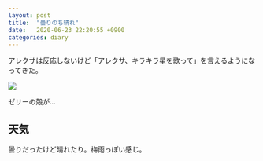```yaml
---
layout: post
title:  "曇りのち晴れ"
date:   2020-06-23 22:20:55 +0900
categories: diary
---
```


アレクサは反応しないけど「アレクサ、キラキラ星を歌って」を言えるようになってきた。

![](https://lh3.googleusercontent.com/pw/ACtC-3dX-Wx3aPSXTJhZq0VXZN3-N6GvjWOWukT1HG_EHvnWR0y5aU6SM8bsrYwRVplKDK0LDA_YoOO-v0HVAzDcCDYicOnD-tOAgLyvFdCp6YBjciE_quR0PRgQ9akFamXPogoAu8e9srTGPK1AViPb7pJihg=w3000-h2250-no?authuser=0)

ゼリーの殻が...


## 天気
曇りだったけど晴れたり。梅雨っぽい感じ。
